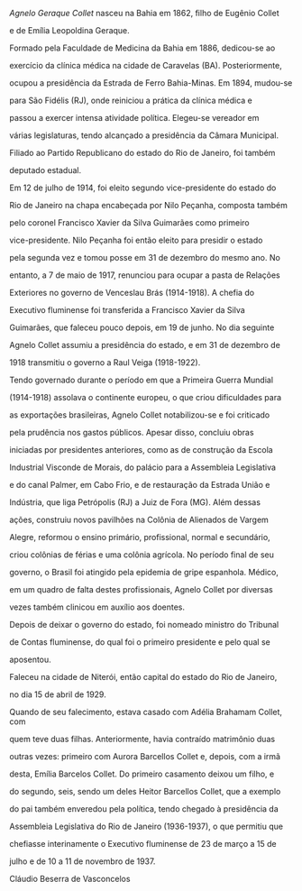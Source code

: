 

*Agnelo Geraque Collet* nasceu na Bahia em 1862, filho de Eugênio Collet

e de Emília Leopoldina Geraque.



Formado pela Faculdade de Medicina da Bahia em 1886, dedicou-se ao

exercício da clínica médica na cidade de Caravelas (BA). Posteriormente,

ocupou a presidência da Estrada de Ferro Bahia-Minas. Em 1894, mudou-se

para São Fidélis (RJ), onde reiniciou a prática da clínica médica e

passou a exercer intensa atividade política. Elegeu-se vereador em

várias legislaturas, tendo alcançado a presidência da Câmara Municipal.

Filiado ao Partido Republicano do estado do Rio de Janeiro, foi também

deputado estadual.



Em 12 de julho de 1914, foi eleito segundo vice-presidente do estado do

Rio de Janeiro na chapa encabeçada por Nilo Peçanha, composta também

pelo coronel Francisco Xavier da Silva Guimarães como primeiro

vice-presidente. Nilo Peçanha foi então eleito para presidir o estado

pela segunda vez e tomou posse em 31 de dezembro do mesmo ano. No

entanto, a 7 de maio de 1917, renunciou para ocupar a pasta de Relações

Exteriores no governo de Venceslau Brás (1914-1918). A chefia do

Executivo fluminense foi transferida a Francisco Xavier da Silva

Guimarães, que faleceu pouco depois, em 19 de junho. No dia seguinte

Agnelo Collet assumiu a presidência do estado, e em 31 de dezembro de

1918 transmitiu o governo a Raul Veiga (1918-1922).



Tendo governado durante o período em que a Primeira Guerra Mundial

(1914-1918) assolava o continente europeu, o que criou dificuldades para

as exportações brasileiras, Agnelo Collet notabilizou-se e foi criticado

pela prudência nos gastos públicos. Apesar disso, concluiu obras

iniciadas por presidentes anteriores, como as de construção da Escola

Industrial Visconde de Morais, do palácio para a Assembleia Legislativa

e do canal Palmer, em Cabo Frio, e de restauração da Estrada União e

Indústria, que liga Petrópolis (RJ) a Juiz de Fora (MG). Além dessas

ações, construiu novos pavilhões na Colônia de Alienados de Vargem

Alegre, reformou o ensino primário, profissional, normal e secundário,

criou colônias de férias e uma colônia agrícola. No período final de seu

governo, o Brasil foi atingido pela epidemia de gripe espanhola. Médico,

em um quadro de falta destes profissionais, Agnelo Collet por diversas

vezes também clinicou em auxílio aos doentes.



Depois de deixar o governo do estado, foi nomeado ministro do Tribunal

de Contas fluminense, do qual foi o primeiro presidente e pelo qual se

aposentou.



Faleceu na cidade de Niterói, então capital do estado do Rio de Janeiro,

no dia 15 de abril de 1929.



Quando de seu falecimento, estava casado com Adélia Brahamam Collet, com

quem teve duas filhas. Anteriormente, havia contraído matrimônio duas

outras vezes: primeiro com Aurora Barcellos Collet e, depois, com a irmã

desta, Emília Barcelos Collet. Do primeiro casamento deixou um filho, e

do segundo, seis, sendo um deles Heitor Barcellos Collet, que a exemplo

do pai também enveredou pela política, tendo chegado à presidência da

Assembleia Legislativa do Rio de Janeiro (1936-1937), o que permitiu que

chefiasse interinamente o Executivo fluminense de 23 de março a 15 de

julho e de 10 a 11 de novembro de 1937.



Cláudio Beserra de Vasconcelos



